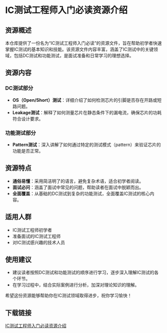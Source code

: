 # IC测试工程师入门必读资源介绍

## 资源概述

本仓库提供了一份名为“IC测试工程师入门必读”的资源文件，旨在帮助初学者快速掌握IC测试的基本知识和技能。该资源文件内容丰富，涵盖了IC测试中的关键领域，包括DC测试和功能测试，是面试准备和日常学习的理想选择。

## 资源内容

### DC测试部分
- **OS（Open/Short）测试**：详细介绍了如何检测芯片的引脚是否存在开路或短路问题。
- **Leakage测试**：解释了如何测量芯片在静态条件下的漏电流，确保芯片的功耗符合设计要求。

### 功能测试部分
- **Pattern测试**：深入讲解了如何通过特定的测试模式（pattern）来验证芯片的功能是否正常。

## 资源特点
- **通俗易懂**：采用简洁明了的语言，避免复杂术语，适合初学者阅读。
- **面试必问**：涵盖了面试中常见的问题，帮助读者在面试中脱颖而出。
- **全面覆盖**：从基础的DC测试到复杂的功能测试，全面覆盖IC测试的核心内容。

## 适用人群
- IC测试工程师初学者
- 准备面试的IC测试工程师
- 对IC测试感兴趣的技术人员

## 使用建议
- 建议读者按照DC测试和功能测试的顺序进行学习，逐步深入理解IC测试的各个环节。
- 在学习过程中，结合实际案例进行分析，加深对理论知识的理解。

希望这份资源能够帮助你在IC测试领域取得进步，祝你学习愉快！

## 下载链接

[IC测试工程师入门必读资源介绍](https://pan.quark.cn/s/aaa45fa5dfbc)